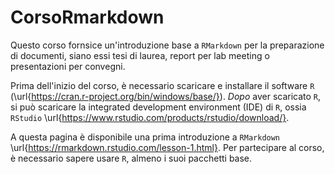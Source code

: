 # CorsoRmarkdown

Questo corso fornsice un'introduzione base a `RMarkdown` per la preparazione di documenti, siano essi tesi di laurea, report per lab meeting o presentazioni per convegni. 

Prima dell'inizio del corso, è necessario scaricare e installare il software  `R` (\url{https://cran.r-project.org/bin/windows/base/}). *Dopo* aver scaricato `R`, si può scaricare la integrated development environment (IDE) di `R`, ossia `RStudio` \url{https://www.rstudio.com/products/rstudio/download/}. 

A questa pagina è disponibile una prima introduzione a `RMarkdown` \url{https://rmarkdown.rstudio.com/lesson-1.html}. Per partecipare al corso, è necessario sapere usare `R`, almeno i suoi pacchetti base.
